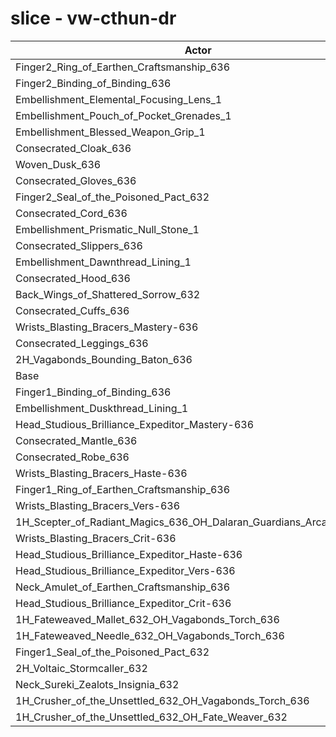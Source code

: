 # slice - vw-cthun-dr
| Actor | DPS | Increase |
|---|:---:|:---:|
|Finger2_Ring_of_Earthen_Craftsmanship_636|1226616|0.67%|
|Finger2_Binding_of_Binding_636|1224771|0.52%|
|Embellishment_Elemental_Focusing_Lens_1|1224097|0.47%|
|Embellishment_Pouch_of_Pocket_Grenades_1|1223158|0.39%|
|Embellishment_Blessed_Weapon_Grip_1|1221670|0.27%|
|Consecrated_Cloak_636|1221090|0.22%|
|Woven_Dusk_636|1220937|0.21%|
|Consecrated_Gloves_636|1220908|0.21%|
|Finger2_Seal_of_the_Poisoned_Pact_632|1220116|0.14%|
|Consecrated_Cord_636|1219972|0.13%|
|Embellishment_Prismatic_Null_Stone_1|1219950|0.13%|
|Consecrated_Slippers_636|1219910|0.12%|
|Embellishment_Dawnthread_Lining_1|1219495|0.09%|
|Consecrated_Hood_636|1219199|0.07%|
|Back_Wings_of_Shattered_Sorrow_632|1219022|0.05%|
|Consecrated_Cuffs_636|1218970|0.05%|
|Wrists_Blasting_Bracers_Mastery-636|1218950|0.05%|
|Consecrated_Leggings_636|1218764|0.03%|
|2H_Vagabonds_Bounding_Baton_636|1218586|0.02%|
|Base|1218400|0.00%|
|Finger1_Binding_of_Binding_636|1218166|-0.02%|
|Embellishment_Duskthread_Lining_1|1217729|-0.06%|
|Head_Studious_Brilliance_Expeditor_Mastery-636|1217675|-0.06%|
|Consecrated_Mantle_636|1217326|-0.09%|
|Consecrated_Robe_636|1217269|-0.09%|
|Wrists_Blasting_Bracers_Haste-636|1217218|-0.10%|
|Finger1_Ring_of_Earthen_Craftsmanship_636|1216519|-0.15%|
|Wrists_Blasting_Bracers_Vers-636|1215837|-0.21%|
|1H_Scepter_of_Radiant_Magics_636_OH_Dalaran_Guardians_Arcanotool_632|1215071|-0.27%|
|Wrists_Blasting_Bracers_Crit-636|1214542|-0.32%|
|Head_Studious_Brilliance_Expeditor_Haste-636|1214123|-0.35%|
|Head_Studious_Brilliance_Expeditor_Vers-636|1213370|-0.41%|
|Neck_Amulet_of_Earthen_Craftsmanship_636|1212941|-0.45%|
|Head_Studious_Brilliance_Expeditor_Crit-636|1208732|-0.79%|
|1H_Fateweaved_Mallet_632_OH_Vagabonds_Torch_636|1203912|-1.19%|
|1H_Fateweaved_Needle_632_OH_Vagabonds_Torch_636|1201751|-1.37%|
|Finger1_Seal_of_the_Poisoned_Pact_632|1196603|-1.79%|
|2H_Voltaic_Stormcaller_632|1185347|-2.71%|
|Neck_Sureki_Zealots_Insignia_632|1170647|-3.92%|
|1H_Crusher_of_the_Unsettled_632_OH_Vagabonds_Torch_636|1032861|-15.23%|
|1H_Crusher_of_the_Unsettled_632_OH_Fate_Weaver_632|1028359|-15.60%|
